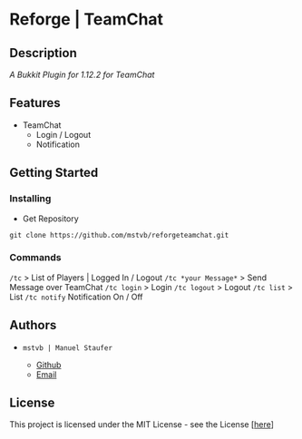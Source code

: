 # Reforge | TeamChat

## Description

*A Bukkit Plugin for 1.12.2 for TeamChat*

## Features


* TeamChat
    * Login / Logout
    * Notification


## Getting Started


### Installing


* Get Repository

```git clone https://github.com/mstvb/reforgeteamchat.git```


### Commands
```/tc``` > List of Players | Logged In / Logout
```/tc *your Message*``` > Send Message over TeamChat
```/tc login``` > Login
```/tc logout``` > Logout
```/tc list``` > List
```/tc notify``` Notification On / Off

## Authors

* ```mstvb | Manuel Staufer ```

    * [Github](https://github.com/mstvb/)
    * [Email](mailto:manuel.staufervb@gmail.com)


## License

This project is licensed under the MIT License - see the License [[here](License.txt)]